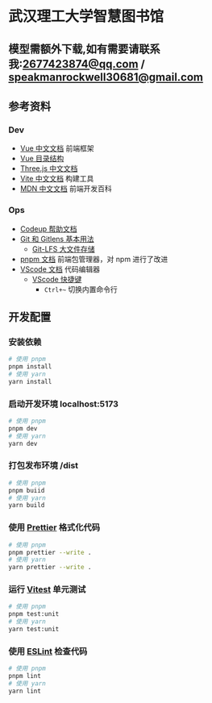 # 武汉理工大学智慧图书馆

## 模型需额外下载,如有需要请联系我:2677423874@qq.com / speakmanrockwell30681@gmail.com

## 参考资料

### Dev

- [Vue 中文文档](https://cn.vuejs.org/)
  前端框架
 - [Vue 目录结构](https://juejin.cn/post/7053455302041010189)
- [Three.js 中文文档](https://threejs.org/docs/index.html#manual/zh/introduction/Creating-a-scene)
- [Vite 中文文档](https://cn.vitejs.dev/guide/)
  构建工具
- [MDN 中文文档](https://developer.mozilla.org/zh-CN/)
  前端开发百科

### Ops

- [Codeup 帮助文档](https://thoughts.teambition.com/sharespace/5d88b152037db60015203fd3/docs/5dc4f6756b81620014ef7571)
- [Git 和 Gitlens 基本用法](https://blog.csdn.net/high32/article/details/111941127)
  - [Git-LFS 大文件存储](https://help.aliyun.com/document_detail/203101.html)
- [pnpm 文档](https://pnpm.io/zh/)
  前端包管理器，对 npm 进行了改进
- [VScode 文档](https://code.visualstudio.com/docs)
  代码编辑器
  - [VScode 快捷键](https://code.visualstudio.com/shortcuts/keyboard-shortcuts-windows.pdf)
    - `Ctrl+~` 切换内置命令行

## 开发配置

### 安装依赖

```sh
# 使用 pnpm
pnpm install
# 使用 yarn
yarn install
```

### 启动开发环境 localhost:5173

```sh
# 使用 pnpm
pnpm dev
# 使用 yarn
yarn dev
```

### 打包发布环境 /dist

```sh
# 使用 pnpm
pnpm buiid
# 使用 yarn
yarn build
```

### 使用 [Prettier](https://prettier.io) 格式化代码

```sh
# 使用 pnpm
pnpm prettier --write .
# 使用 yarn
yarn prettier --write .
```

### 运行 [Vitest](https://vitest.dev/) 单元测试

```sh
# 使用 pnpm
pnpm test:unit
# 使用 yarn
yarn test:unit
```

### 使用 [ESLint](https://eslint.org/) 检查代码

```sh
# 使用 pnpm
pnpm lint
# 使用 yarn
yarn lint
```
